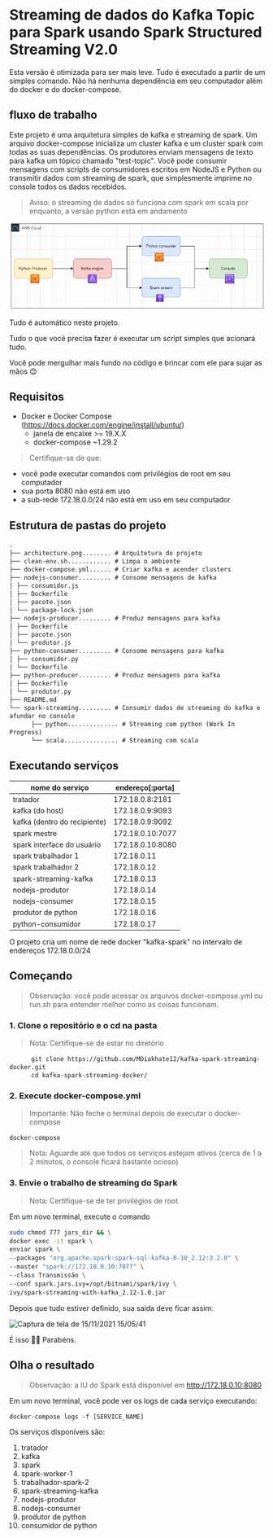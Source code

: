 # Streaming de dados do Kafka Topic para Spark usando Spark Structured Streaming V2.0

Esta versão é otimizada para ser mais leve. Tudo é executado a partir de um simples comando. Não há nenhuma dependência em seu computador além do docker e do docker-compose.

## fluxo de trabalho

Este projeto é uma arquitetura simples de kafka e streaming de spark.
Um arquivo docker-compose inicializa um cluster kafka e um cluster spark com todas as suas dependências.
Os produtores enviam mensagens de texto para kafka um tópico chamado "test-topic".
Você pode consumir mensagens com scripts de consumidores escritos em NodeJS e Python ou transmitir dados com streaming de spark, que simplesmente imprime no console todos os dados recebidos.

> Aviso: o streaming de dados só funciona com spark em scala por enquanto, a versão python está em andamento

<img src="architecture.png" />

Tudo é automático neste projeto.

Tudo o que você precisa fazer é executar um script simples que acionará tudo.

Você pode mergulhar mais fundo no código e brincar com ele para sujar as mãos 😊

## Requisitos

- Docker e Docker Compose (https://docs.docker.com/engine/install/ubuntu/)
  - janela de encaixe >= 19.X.X
  - docker-compose ~1.29.2

> Certifique-se de que:

- você pode executar comandos com privilégios de root em seu computador
- sua porta 8080 não está em uso
- a sub-rede 172.18.0.0/24 não está em uso em seu computador

## Estrutura de pastas do projeto

```
.
├── architecture.png........ # Arquitetura do projeto
├── clean-env.sh............ # Limpa o ambiente
├── docker-compose.yml...... # Criar kafka e acender clusters
├── nodejs-consumer......... # Consome mensagens de kafka
│ ├── consumidor.js
│ ├── Dockerfile
│ ├── pacote.json
│ └── package-lock.json
├── nodejs-producer......... # Produz mensagens para kafka
│ ├── Dockerfile
│ ├── pacote.json
│ └── produtor.js
├── python-consumer......... # Consome mensagens para kafka
│ ├── consumidor.py
│ └── Dockerfile
├── python-producer......... # Produz mensagens para kafka
│ ├── Dockerfile
│ └── produtor.py
├── README.md
└── spark-streaming......... # Consumir dados de streaming do kafka e afundar no console
      ├── python.............. # Streaming com python (Work In Progress)
      └── scala............... # Streaming com scala
```

## Executando serviços

| nome do serviço              | endereço[:porta] |
| ---------------------------- | ---------------- |
| tratador                     | 172.18.0.8:2181  |
| kafka (do host)              | 172.18.0.9:9093  |
| kafka (dentro do recipiente) | 172.18.0.9:9092  |
| spark mestre                 | 172.18.0.10:7077 |
| spark interface do usuário   | 172.18.0.10:8080 |
| spark trabalhador 1          | 172.18.0.11      |
| spark trabalhador 2          | 172.18.0.12      |
| spark-streaming-kafka        | 172.18.0.13      |
| nodejs-produtor              | 172.18.0.14      |
| nodejs-consumer              | 172.18.0.15      |
| produtor de python           | 172.18.0.16      |
| python-consumidor            | 172.18.0.17      |

O projeto cria um nome de rede docker "kafka-spark" no intervalo de endereços 172.18.0.0/24

## Começando

> Observação: você pode acessar os arquivos docker-compose.yml ou run.sh para entender melhor como as coisas funcionam.

### 1. Clone o repositório e o cd na pasta

> Nota: Certifique-se de estar no diretório <kafka-spark-streaming-docker>

```
      git clone https://github.com/MDiakhate12/kafka-spark-streaming-docker.git
      cd kafka-spark-streaming-docker/
```

### 2. Execute docker-compose.yml

> Importante: Não feche o terminal depois de executar o docker-compose <br>

```
docker-compose
```

> Nota: Aguarde até que todos os serviços estejam ativos (cerca de 1 a 2 minutos, o console ficará bastante ocioso)

### 3. Envie o trabalho de streaming do Spark

> Nota: Certifique-se de ter privilégios de root

Em um novo terminal, execute o comando

```bash
sudo chmod 777 jars_dir && \
docker exec -it spark \
enviar spark \
--packages "org.apache.spark:spark-sql-kafka-0-10_2.12:3.2.0" \
--master "spark://172.18.0.10:7077" \
--class Transmissão \
--conf spark.jars.ivy=/opt/bitnami/spark/ivy \
ivy/spark-streaming-with-kafka_2.12-1.0.jar
```

Depois que tudo estiver definido, sua saída deve ficar assim:

![Captura de tela de 15/11/2021 15/05/41](https://user-images.githubusercontent.com/46793415/141721499-a248453e-4a7f-4d5e-88ea-c353de7922b9.png)

É isso 🎉🎉 Parabéns.

## Olha o resultado

> Observação: a IU do Spark está disponível em http://172.18.0.10:8080

Em um novo terminal, você pode ver os logs de cada serviço executando:

```
docker-compose logs -f [SERVICE_NAME]
```

Os serviços disponíveis são:

1. tratador
2. kafka
3. spark
4. spark-worker-1
5. trabalhador-spark-2
6. spark-streaming-kafka
7. nodejs-produtor
8. nodejs-consumer
9. produtor de python
10. consumidor de python
